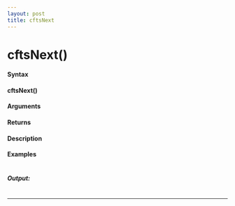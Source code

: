 ```yaml
---
layout: post
title: cftsNext
---
```


# cftsNext()


#### Syntax

#### cftsNext()

#### Arguments

#### Returns

#### Description

#### Examples

```

```

##### Output:

```

```

---